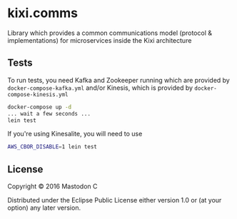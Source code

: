 # kixi.comms

Library which provides a common communications model (protocol & implementations) for microservices inside the Kixi architecture

## Tests

To run tests, you need Kafka and Zookeeper running which are provided by `docker-compose-kafka.yml` and/or Kinesis, which is provided by `docker-compose-kinesis.yml`

``` bash
docker-compose up -d
... wait a few seconds ...
lein test
```

If you're using Kinesalite, you will need to use

``` bash
AWS_CBOR_DISABLE=1 lein test
```

## License

Copyright © 2016 Mastodon C

Distributed under the Eclipse Public License either version 1.0 or (at
your option) any later version.

